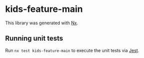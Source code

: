 # kids-feature-main

This library was generated with [Nx](https://nx.dev).

## Running unit tests

Run `nx test kids-feature-main` to execute the unit tests via [Jest](https://jestjs.io).

